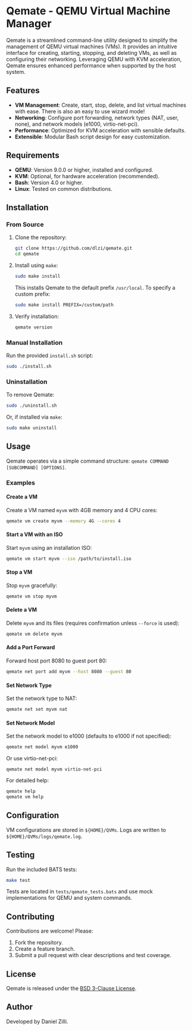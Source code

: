 # Qemate - QEMU Virtual Machine Manager

Qemate is a streamlined command-line utility designed to simplify the management of QEMU virtual machines (VMs). It provides an intuitive interface for creating, starting, stopping, and deleting VMs, as well as configuring their networking. Leveraging QEMU with KVM acceleration, Qemate ensures enhanced performance when supported by the host system.

## Features

- **VM Management**: Create, start, stop, delete, and list virtual machines with ease. There is also an easy to use wizard mode!
- **Networking**: Configure port forwarding, network types (NAT, user, none), and network models (e1000, virtio-net-pci).
- **Performance**: Optimized for KVM acceleration with sensible defaults.
- **Extensible**: Modular Bash script design for easy customization.

## Requirements

- **QEMU**: Version 9.0.0 or higher, installed and configured.
- **KVM**: Optional, for hardware acceleration (recommended).
- **Bash**: Version 4.0 or higher.
- **Linux**: Tested on common distributions.

## Installation

### From Source

1. Clone the repository:
   ```bash
   git clone https://github.com/dlzi/qemate.git
   cd qemate
   ```

2. Install using `make`:
   ```bash
   sudo make install
   ```

   This installs Qemate to the default prefix `/usr/local`. To specify a custom prefix:
   ```bash
   sudo make install PREFIX=/custom/path
   ```

3. Verify installation:
   ```bash
   qemate version
   ```

### Manual Installation

Run the provided `install.sh` script:
```bash
sudo ./install.sh
```

### Uninstallation

To remove Qemate:
```bash
sudo ./uninstall.sh
```

Or, if installed via `make`:
```bash
sudo make uninstall
```

## Usage

Qemate operates via a simple command structure: `qemate COMMAND [SUBCOMMAND] [OPTIONS]`.

### Examples

#### Create a VM
Create a VM named `myvm` with 4GB memory and 4 CPU cores:
```bash
qemate vm create myvm --memory 4G --cores 4
```

#### Start a VM with an ISO
Start `myvm` using an installation ISO:
```bash
qemate vm start myvm --iso /path/to/install.iso
```

#### Stop a VM
Stop `myvm` gracefully:
```bash
qemate vm stop myvm
```

#### Delete a VM
Delete `myvm` and its files (requires confirmation unless `--force` is used):
```bash
qemate vm delete myvm
```
#### Add a Port Forward
Forward host port 8080 to guest port 80:
```bash
qemate net port add myvm --host 8080 --guest 80
```

#### Set Network Type
Set the network type to NAT:
```bash
qemate net set myvm nat
```

#### Set Network Model
Set the network model to e1000 (defaults to e1000 if not specified):
```bash
qemate net model myvm e1000
```

Or use virtio-net-pci:
```
qemate net model myvm virtio-net-pci
```

For detailed help:
```bash
qemate help
qemate vm help
```

## Configuration

VM configurations are stored in `${HOME}/QVMs`. Logs are written to `${HOME}/QVMs/logs/qemate.log`.

## Testing

Run the included BATS tests:
```bash
make test
```

Tests are located in `tests/qemate_tests.bats` and use mock implementations for QEMU and system commands.

## Contributing

Contributions are welcome! Please:
1. Fork the repository.
2. Create a feature branch.
3. Submit a pull request with clear descriptions and test coverage.

## License

Qemate is released under the [BSD 3-Clause License](LICENSE).

## Author

Developed by Daniel Zilli.
